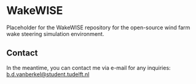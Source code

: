 # WakeWISE
Placeholder for the WakeWISE repository for the open-source wind farm wake steering simulation environment.

## Contact
In the meantime, you can contact me via e-mail for any inquiries: b.d.vanberkel@student.tudelft.nl
